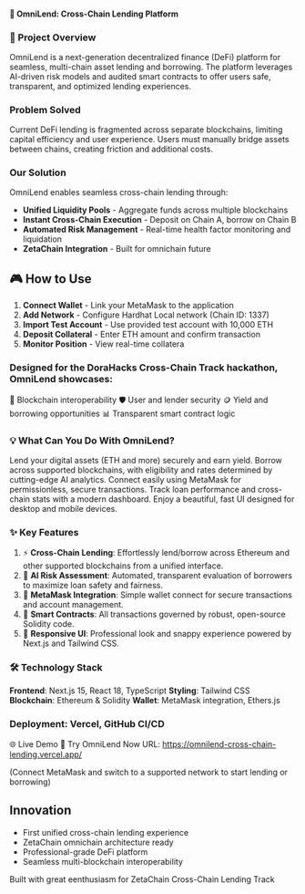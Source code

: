 #### 🚀 OmniLend: Cross-Chain Lending Platform

### 🎯 Project Overview

OmniLend is a next-generation decentralized finance (DeFi) platform for seamless, multi-chain asset lending and borrowing. The platform leverages AI-driven risk models and audited smart contracts to offer users safe, transparent, and optimized lending experiences.

### Problem Solved

Current DeFi lending is fragmented across separate blockchains, limiting capital efficiency and user experience. Users must manually bridge assets between chains, creating friction and additional costs.

### Our Solution
OmniLend enables seamless cross-chain lending through:
- **Unified Liquidity Pools** - Aggregate funds across multiple blockchains
- **Instant Cross-Chain Execution** - Deposit on Chain A, borrow on Chain B
- **Automated Risk Management** - Real-time health factor monitoring and liquidation
- **ZetaChain Integration** - Built for omnichain future

## 🎮 How to Use

1. **Connect Wallet** - Link your MetaMask to the application
2. **Add Network** - Configure Hardhat Local network (Chain ID: 1337)
3. **Import Test Account** - Use provided test account with 10,000 ETH
4. **Deposit Collateral** - Enter ETH amount and confirm transaction
5. **Monitor Position** - View real-time collatera


### Designed for the DoraHacks Cross-Chain Track hackathon, OmniLend showcases:

🌉 Blockchain interoperability
🛡️ User and lender security
🪙 Yield and borrowing opportunities
📊 Transparent smart contract logic


### 💡 What Can You Do With OmniLend?

Lend your digital assets (ETH and more) securely and earn yield.
Borrow across supported blockchains, with eligibility and rates determined by cutting-edge AI analytics.
Connect easily using MetaMask for permissionless, secure transactions.
Track loan performance and cross-chain stats with a modern dashboard.
Enjoy a beautiful, fast UI designed for desktop and mobile devices.

### ✨ Key Features

1. ⚡ **Cross-Chain Lending**: Effortlessly lend/borrow across Ethereum and other supported blockchains from a unified interface.
2. 🧠 **AI Risk Assessment**: Automated, transparent evaluation of borrowers to maximize loan safety and fairness.
3. 🦊 **MetaMask Integration**: Simple wallet connect for secure transactions and account management.
4. 📜 **Smart Contracts**: All transactions governed by robust, open-source Solidity code.
5. 🎨 **Responsive UI**: Professional look and snappy experience powered by Next.js and Tailwind CSS.


### 🛠️ Technology Stack

**Frontend**: Next.js 15, React 18, TypeScript
**Styling**: Tailwind CSS
**Blockchain**: Ethereum & Solidity
**Wallet**: MetaMask integration, Ethers.js


### Deployment: Vercel, GitHub CI/CD

🌐 Live Demo
🔗 Try OmniLend Now
URL: https://omnilend-cross-chain-lending.vercel.app/

(Connect MetaMask and switch to a supported network to start lending or borrowing)



## Innovation
- First unified cross-chain lending experience
- ZetaChain omnichain architecture ready
- Professional-grade DeFi platform
- Seamless multi-blockchain interoperability

Built with great eenthusiasm for ZetaChain Cross-Chain Lending Track

